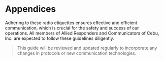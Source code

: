 # Appendices

Adhering to these radio etiquettes ensures effective and efficient communication, which is crucial for the safety and success of our operations. All members of Allied Responders and Communicators of Cebu, Inc. are expected to follow these guidelines diligently.

> This guide will be reviewed and updated regularly to incorporate any changes in protocols or new communication technologies.
